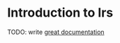 # Introduction to lrs

TODO: write [great documentation](http://jacobian.org/writing/what-to-write/)
